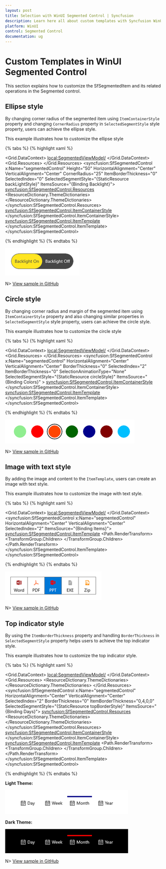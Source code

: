 ```yaml
---
layout: post
title: Selection with WinUI Segmented Control | Syncfusion
description: Learn here all about custom templates with Syncfusion WinUI Segmented Control(SfSegmentedControl), its elements, and more.
platform: WinUI
control: Segmented Control
documentation: ug
---
```


# Custom Templates in WinUI Segmented Control

This section explains how to customize the SfSegmentedItem and its related operations in the Segmented control.

## Ellipse style

By changing corner radius of the segmented item using `ItemContainerStyle` property and changing `CornerRadius` property in `SelectedSegmentStyle` style property, users can achieve the ellipse style.

This example illustrates how to customize the ellipse style 

{% tabs %}
{% highlight xaml %}

<Window
    x:Class="GettingStarted.MainWindow"
    xmlns="http://schemas.microsoft.com/winfx/2006/xaml/presentation"
    xmlns:x="http://schemas.microsoft.com/winfx/2006/xaml"
    xmlns:local="using:GettingStarted"
    xmlns:d="http://schemas.microsoft.com/expression/blend/2008"
    xmlns:mc="http://schemas.openxmlformats.org/markup-compatibility/2006" 
    xmlns:syncfusion="using:Syncfusion.UI.Xaml.Editors" 
    mc:Ignorable="d">
    <Grid x:Name="Root_Grid">
        <Grid.DataContext>
            <local:SegmentedViewModel/>
        </Grid.DataContext>
         <Grid.Resources>
            <Style TargetType="Border" x:Key="backLightStyle" >
               <Setter Property="CornerRadius" Value="25" />
               <Setter Property="Background" Value="#ffe521"/>
            </Style>
        </Grid.Resources>
        <syncfusion:SfSegmentedControl x:Name="segmentedControl"
                            Height="50"
                            HorizontalAlignment="Center"
                            VerticalAlignment="Center"
                            CornerRadius="25"
                            ItemBorderThickness="0"
                            SelectedIndex="0" 
                            SelectedSegmentStyle="{StaticResource backLightStyle}"
                            ItemsSource="{Binding Backlight}">
            <syncfusion:SfSegmentedControl.Resources>
                <ResourceDictionary>
                    <ResourceDictionary.ThemeDictionaries>
                        <ResourceDictionary x:Key="Light">
                            <SolidColorBrush x:Key="SyncfusionSegmentedControlBackground" Color="#464646"/>
                            <SolidColorBrush x:Key="SyncfusionSegmentedItemBackground" Color="#464646"/>
                            <SolidColorBrush x:Key="SyncfusionSegmentedItemHoverBackground" Color="#464646"/>
                            <SolidColorBrush x:Key="SyncfusionSegmentedItemSelectedHoverBackground" Color="#ffe521"/>
                            <SolidColorBrush x:Key="SyncfusionSegmentedItemForeground" Color="White"/>
                            <SolidColorBrush x:Key="SyncfusionSegmentedItemHoverForeground" Color="White"/>
                            <SolidColorBrush x:Key="SyncfusionSegmentedItemSelectedForeground" Color="#464646"/>
                            <SolidColorBrush x:Key="SyncfusionSegmentedItemSelectedHoverForeground" Color="#464646"/>
                            <SolidColorBrush x:Key="SyncfusionSegmentedControlBorderBrush" Color="#464646"/>
                        </ResourceDictionary>
                    </ResourceDictionary.ThemeDictionaries>
                </ResourceDictionary>
            </syncfusion:SfSegmentedControl.Resources>
            <syncfusion:SfSegmentedControl.ItemContainerStyle>
                <Style TargetType="syncfusion:SfSegmentedItem">
                    <Setter Property="CornerRadius" Value="25"/>
                </Style>
            </syncfusion:SfSegmentedControl.ItemContainerStyle>
            <syncfusion:SfSegmentedControl.ItemTemplate>
                    <DataTemplate>
                        <Grid>
                            <TextBlock Text="{Binding Name}" 
                                        HorizontalAlignment="Center"
                                        VerticalAlignment="Center"/>
                        </Grid>
                    </DataTemplate>
            </syncfusion:SfSegmentedControl.ItemTemplate>
         </syncfusion:SfSegmentedControl>
    </Grid>
</Window>

{% endhighlight %}
{% endtabs %} 

![WinUI Segmented Control with ellipse](Custom_Templates_Images/winui-segmented-control-ellipse.png)

N> [View sample in GitHub](https://github.com/SyncfusionExamples/syncfusion-winui-segmentedcontrol-examples/tree/main/Samples/Ellipse-Style)

## Circle style

By changing corner radius and margin of the segmented item using `ItemContainerStyle` property and also changing similar properties in `SelectedSegmentStyle` style property, users can achieve the circle style.

This example illustrates how to customize the circle style

{% tabs %}
{% highlight xaml %}

<Window
    x:Class="GettingStarted.MainWindow"
    xmlns="http://schemas.microsoft.com/winfx/2006/xaml/presentation"
    xmlns:x="http://schemas.microsoft.com/winfx/2006/xaml"
    xmlns:local="using:GettingStarted"
    xmlns:d="http://schemas.microsoft.com/expression/blend/2008"
    xmlns:mc="http://schemas.openxmlformats.org/markup-compatibility/2006" 
    xmlns:syncfusion="using:Syncfusion.UI.Xaml.Editors" 
    mc:Ignorable="d">
    <Grid x:Name="Root_Grid">
        <Grid.DataContext>
            <local:SegmentedViewModel/>
        </Grid.DataContext>
       <Grid.Resources>
            <Style TargetType="Border" x:Key="circleStyle">
                <Setter Property="BorderThickness" Value="2" />
                <Setter Property="BorderBrush" Value="{ThemeResource SystemBaseHighColor}"/>
                <Setter Property="Width" Value="50"/>
                <Setter Property="Height" Value="50"/>
                <Setter Property="Margin" Value="-5,0,0,0"/>
                <Setter Property="CornerRadius" Value="25" />
                <Setter Property="Background" Value="Transparent"/>
                <Setter Property="Canvas.ZIndex" Value="2"/>
            </Style>
        </Grid.Resources>
        <syncfusion:SfSegmentedControl x:Name="segmentedControl"
                            HorizontalAlignment="Center"
                            VerticalAlignment="Center" 
                            BorderThickness="0" 
                            SelectedIndex="2"
                            ItemBorderThickness="0" 
                            SelectionAnimationType="None"
                            SelectedSegmentStyle="{StaticResource circleStyle}"
                            ItemsSource="{Binding Colors}" >
            <syncfusion:SfSegmentedControl.ItemContainerStyle>
                <Style TargetType="syncfusion:SfSegmentedItem">
                    <Setter Property="Width" Value="40" />
                    <Setter Property="Height" Value="40" />
                    <Setter Property="CornerRadius" Value="20" />
                    <Setter Property="Padding" Value="0" />
                    <Setter Property="Margin" Value="8,0,8,0"/>
                </Style>
            </syncfusion:SfSegmentedControl.ItemContainerStyle>
            <syncfusion:SfSegmentedControl.ItemTemplate>
                <DataTemplate>
                    <Border Width="40" Height="40" Background="{Binding Background}" CornerRadius="20"/>
                </DataTemplate>
            </syncfusion:SfSegmentedControl.ItemTemplate>
        </syncfusion:SfSegmentedControl>
    </Grid>
</Window>

{% endhighlight %}
{% endtabs %} 

![WinUI Segmented Control with circle style](Custom_Templates_Images/winui-segmented-control-circle.png)

N> [View sample in GitHub](https://github.com/SyncfusionExamples/syncfusion-winui-segmentedcontrol-examples/tree/main/Samples/Circle-Style)

## Image with text style

By adding the image and content to the `ItemTemplate`, users can create an image with text style.

This example illustrates how to customize the image with text style.

{% tabs %}
{% highlight xaml %}

<Window
    x:Class="GettingStarted.MainWindow"
    xmlns="http://schemas.microsoft.com/winfx/2006/xaml/presentation"
    xmlns:x="http://schemas.microsoft.com/winfx/2006/xaml"
    xmlns:local="using:GettingStarted"
    xmlns:d="http://schemas.microsoft.com/expression/blend/2008"
    xmlns:mc="http://schemas.openxmlformats.org/markup-compatibility/2006" 
    xmlns:syncfusion="using:Syncfusion.UI.Xaml.Editors" 
    mc:Ignorable="d">
    <Grid x:Name="Root_Grid">
        <Grid.DataContext>
            <local:SegmentedViewModel/>
        </Grid.DataContext>
        <syncfusion:SfSegmentedControl x:Name="segmentedControl"
                            HorizontalAlignment="Center"
                            VerticalAlignment="Center" 
                            SelectedIndex="2" 
                            ItemsSource="{Binding Items}">
                <syncfusion:SfSegmentedControl.ItemTemplate>
                    <DataTemplate>
                        <StackPanel Height="50">
                            <Path Data="{Binding Icon}" Stretch="Uniform" 
                                  Fill="{Binding Background}" 
                                  Width="16" Height="16" 
                                  Margin="0,8,0,0" RenderTransformOrigin="0.5,0.5">
                                <Path.RenderTransform>
                                    <TransformGroup>
                                        <TransformGroup.Children>
                                            <RotateTransform Angle="0" />
                                            <ScaleTransform ScaleX="1" ScaleY="1" />
                                        </TransformGroup.Children>
                                    </TransformGroup>
                                </Path.RenderTransform>
                            </Path>
                            <TextBlock Text="{Binding Name}" 
                                       Margin="0,6,0,0"/>
                        </StackPanel>
                    </DataTemplate>
                </syncfusion:SfSegmentedControl.ItemTemplate>
         </syncfusion:SfSegmentedControl>
    </Grid>
</Window>

{% endhighlight %}
{% endtabs %} 

![WinUI Segmented Control with imagewithtext](Custom_Templates_Images/winui-segmented-control-image-with-text.png)

N> [View sample in GitHub](https://github.com/SyncfusionExamples/syncfusion-winui-segmentedcontrol-examples/tree/main/Samples/Image-with-text)

## Top indicator style

By using the `ItemBorderThickness` property and handling `BorderThickness` in `SelectedSegmentStyle` property helps users to achieve the top indicator style.

This example illustrates how to customize the top indicator style.

{% tabs %}
{% highlight xaml %}

<Window
    x:Class="GettingStarted.MainWindow"
    xmlns="http://schemas.microsoft.com/winfx/2006/xaml/presentation"
    xmlns:x="http://schemas.microsoft.com/winfx/2006/xaml"
    xmlns:local="using:GettingStarted"
    xmlns:d="http://schemas.microsoft.com/expression/blend/2008"
    xmlns:mc="http://schemas.openxmlformats.org/markup-compatibility/2006" 
    xmlns:syncfusion="using:Syncfusion.UI.Xaml.Editors" 
    mc:Ignorable="d">
    <Grid x:Name="Root_Grid">
        <Grid.DataContext>
            <local:SegmentedViewModel/>
        </Grid.DataContext>
        <Grid.Resources>
            <ResourceDictionary>
                <ResourceDictionary.ThemeDictionaries>
                    <ResourceDictionary x:Key="Light">
                        <SolidColorBrush x:Key="SelectedBorderBrush" Color="DarkBlue"/>
                    </ResourceDictionary>
                    <ResourceDictionary x:Key="Dark">
                        <SolidColorBrush x:Key="SelectedBorderBrush" Color="Red"/>
                    </ResourceDictionary>
                </ResourceDictionary.ThemeDictionaries>
                <Style TargetType="Border" x:Key="topBorderStyle" >
                    <Setter Property="Margin" Value="0,-6,0,0" />
                    <Setter Property="BorderThickness" Value="0,4,0,0" />
                    <Setter Property="BorderBrush" Value="{ThemeResource SelectedBorderBrush}" />
                </Style>
            </ResourceDictionary>
        </Grid.Resources>
        <syncfusion:SfSegmentedControl x:Name="segmentedControl"
                            HorizontalAlignment="Center"
                            VerticalAlignment="Center" 
                            SelectedIndex="2" 
                            BorderThickness="0"
                            ItemBorderThickness="0,4,0,0"
                            SelectedSegmentStyle="{StaticResource topBorderStyle}"
                            ItemsSource="{Binding Days}">
            <syncfusion:SfSegmentedControl.Resources>
                <ResourceDictionary>
                    <ResourceDictionary.ThemeDictionaries>
                        <ResourceDictionary x:Key="Light">
                            <SolidColorBrush x:Key="SyncfusionSegmentedItemHoverBackground" Color="#7995f2"/>
                            <SolidColorBrush x:Key="SyncfusionSegmentedItemHoverForeground" Color="White"/>
                            <SolidColorBrush x:Key="SyncfusionSegmentedItemSelectedHoverBackground" Color="#7995f2"/>
                            <SolidColorBrush x:Key="SyncfusionSegmentedItemSelectedHoverForeground" Color="White"/>
                            <SolidColorBrush x:Key="SyncfusionSegmentedItemSelectedForeground" Color="Black"/>
                        </ResourceDictionary>
                        <ResourceDictionary x:Key="Dark">
                            <SolidColorBrush x:Key="SyncfusionSegmentedItemHoverBackground" Color="#f78b8b"/>
                            <SolidColorBrush x:Key="SyncfusionSegmentedItemHoverForeground" Color="White"/>
                            <SolidColorBrush x:Key="SyncfusionSegmentedItemSelectedHoverBackground" Color="#f78b8b"/>
                            <SolidColorBrush x:Key="SyncfusionSegmentedItemSelectedHoverForeground" Color="White"/>
                            <SolidColorBrush x:Key="SyncfusionSegmentedItemSelectedForeground" Color="White"/>
                        </ResourceDictionary>
                    </ResourceDictionary.ThemeDictionaries>
                </ResourceDictionary>
            </syncfusion:SfSegmentedControl.Resources>
            <syncfusion:SfSegmentedControl.ItemContainerStyle>
                <Style TargetType="syncfusion:SfSegmentedItem">
                    <Setter Property="BorderBrush" Value="Transparent" />
                    <Setter Property="Padding" Value="8" />
                    <Setter Property="Margin" Value="2,0,2,0"/>
                </Style>
            </syncfusion:SfSegmentedControl.ItemContainerStyle>
            <syncfusion:SfSegmentedControl.ItemTemplate>
                <DataTemplate>
                    <StackPanel Orientation="Horizontal">
                        <Path Data="{Binding Icon}" Stretch="Uniform" 
                                              Fill="{Binding RelativeSource={RelativeSource Mode=TemplatedParent}, Path=Foreground}" 
                                              Width="16" Height="16" 
                                              RenderTransformOrigin="0.5,0.5">
                            <Path.RenderTransform>
                                <TransformGroup>
                                    <TransformGroup.Children>
                                        <RotateTransform Angle="0" />
                                        <ScaleTransform ScaleX="1" ScaleY="1" />
                                    </TransformGroup.Children>
                                </TransformGroup>
                            </Path.RenderTransform>
                        </Path>
                        <TextBlock Text="{Binding Name}" Margin="6,0,0,0"
                                   VerticalAlignment="Center" 
                                   HorizontalAlignment="Center"/>
                    </StackPanel>
                </DataTemplate>
            </syncfusion:SfSegmentedControl.ItemTemplate>
        </syncfusion:SfSegmentedControl>
    </Grid>
</Window>

{% endhighlight %}
{% endtabs %} 

**Light Theme:**

![WinUI Segmented Control with light theme topindicator](Custom_Templates_Images/winui-segmented-control-light-theme-topindicator.png)

**Dark Theme:**

![WinUI Segmented Control with dark theme topindicator](Custom_Templates_Images/winui-segmented-control-dark-theme-topindicator.png)

N> [View sample in GitHub](https://github.com/SyncfusionExamples/syncfusion-winui-segmentedcontrol-examples/tree/main/Samples/Top-Indicator-Style)



